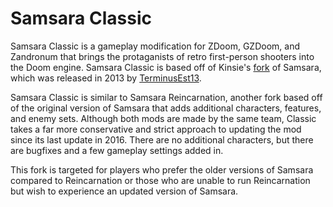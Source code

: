 # Samsara Classic
Samsara Classic is a gameplay modification for ZDoom, GZDoom, and Zandronum that brings the protaganists of retro first-person shooters into the Doom engine. Samsara Classic is based off of Kinsie's [fork](https://drive.google.com/file/d/0B1iDp2UZTDreRW40NXJJQVE1Unc/view?usp=sharing) of Samsara, which was released in 2013 by [TerminusEst13](https://doomwiki.org/wiki/TerminusEst13).

Samsara Classic is similar to Samsara Reincarnation, another fork based off of the original version of Samsara that adds additional characters, features, and enemy sets. Although both mods are made by the same team, Classic takes a far more conservative and strict approach to updating the mod since its last update in 2016. There are no additional characters, but there are bugfixes and a few gameplay settings added in.

This fork is targeted for players who prefer the older versions of Samsara compared to Reincarnation or those who are unable to run Reincarnation but wish to experience an updated version of Samsara.
